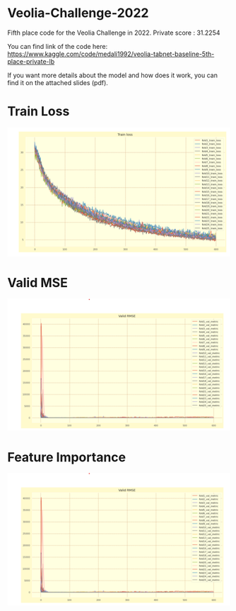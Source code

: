 # Veolia-Challenge-2022


Fifth place code for the Veolia Challenge in 2022. 
Private score : 31.2254

You can find link of the code here: https://www.kaggle.com/code/medali1992/veolia-tabnet-baseline-5th-place-private-lb

If you want more details about the model and how does it work, you can find it on the attached slides (pdf).
# Train Loss
![Train Loss](https://github.com/medAli-ai/Veolia-Challenge-2022/blob/main/images/Train%20Loss.png)

# Valid MSE
![Valid MSE](https://github.com/medAli-ai/Veolia-Challenge-2022/blob/main/images/Valid%20metric.png)

# Feature Importance
![Feature Importance](https://github.com/medAli-ai/Veolia-Challenge-2022/blob/main/images/Valid%20metric.png)
